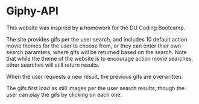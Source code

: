 # Giphy-API
This website was inspired by a homework for the DU Coding Bootcamp.

The site provides gifs per the user search, and includes 10 default action movie themes for the user to choose from, or they can enter thier own search paramters, where gifs will be returned based on the search. Note that while the theme of the website is to encourage action movie searches, other searches will still return results.

When the user requests a new result, the previous gifs are overwritten.

The gifs first load as still images per the user search results, though the user can play the gifs by clicking on each one.
